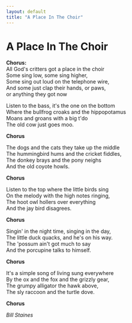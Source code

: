 ```yaml
---
layout: default
title: "A Place In The Choir"
---
```


# A Place In The Choir

**Chorus:**  
All God's critters got a place in the choir  
Some sing low, some sing higher,  
Some sing out loud on the telephone wire,  
And some just clap their hands, or paws,  
or anything they got now  

Listen to the bass, it's the one on the bottom  
Where the bullfrog croaks and the hippopotamus  
Moans and groans with a big t'do  
The old cow just goes moo.  

**Chorus**  

The dogs and the cats they take up the middle  
The hummingbird hums and the cricket fiddles,  
The donkey brays and the pony neighs  
And the old coyote howls.  

**Chorus**  

Listen to the top where the little birds sing  
On the melody with the high notes ringing,  
The hoot owl hollers over everything  
And the jay bird disagrees.  

**Chorus**  

Singin' in the night time, singing in the day,  
The little duck quacks, and he's on his way.  
The 'possum ain't got much to say  
And the porcupine talks to himself.  

**Chorus**  

It's a simple song of living sung everywhere  
By the ox and the fox and the grizzly gear,  
The grumpy alligator the hawk above,  
The sly raccoon and the turtle dove.  

**Chorus**  


*Bill Staines*
